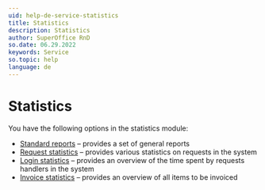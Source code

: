 ```yaml
---
uid: help-de-service-statistics
title: Statistics
description: Statistics
author: SuperOffice RnD
so.date: 06.29.2022
keywords: Service
so.topic: help
language: de
---
```


# Statistics

You have the following options in the statistics module:

* [Standard reports][1] – provides a set of general reports
* [Request statistics][2] – provides various statistics on requests in the system
* [Login statistics][3] – provides an overview of the time spent by requests handlers in the system
* [Invoice statistics][4] – provides an overview of all items to be invoiced

<!-- Referenced links -->
[1]: standard-reports.md
[2]: request.md
[3]: login.md
[4]: invoice.md

<!-- Referenced images -->

